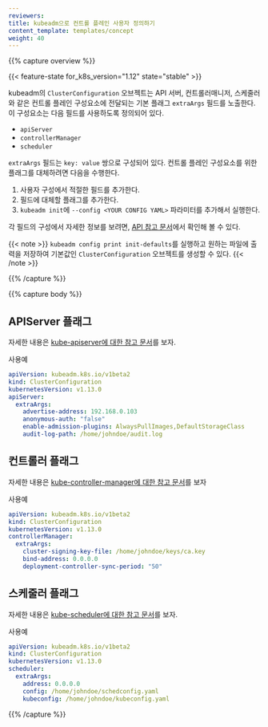 ```yaml
---
reviewers:
title: kubeadm으로 컨트롤 플레인 사용자 정의하기
content_template: templates/concept
weight: 40
---
```


{{% capture overview %}}

{{< feature-state for_k8s_version="1.12" state="stable" >}}

kubeadm의 `ClusterConfiguration` 오브젝트는 API 서버, 컨트롤러매니저, 스케줄러와 같은 컨트롤 플레인 구성요소에 전달되는 기본 플래그 `extraArgs` 필드를 노출한다. 이 구성요소는 다음 필드를 사용하도록 정의되어 있다.

- `apiServer`
- `controllerManager`
- `scheduler`

`extraArgs` 필드는 `key: value` 쌍으로 구성되어 있다. 컨트롤 플레인 구성요소를 위한 플래그를 대체하려면 다음을 수행한다.

1.  사용자 구성에서 적절한 필드를 추가한다.
2.  필드에 대체할 플래그를 추가한다.
3.  `kubeadm init`에 `--config <YOUR CONFIG YAML>` 파라미터를 추가해서 실행한다.

각 필드의 구성에서 자세한 정보를 보려면,
[API 참고 문서](https://godoc.org/k8s.io/kubernetes/cmd/kubeadm/app/apis/kubeadm/v1beta2#ClusterConfiguration)에서 확인해 볼 수 있다.

{{< note >}}
`kubeadm config print init-defaults`를 실행하고 원하는 파일에 출력을 저장하여 기본값인 `ClusterConfiguration` 오브젝트를 생성할 수 있다.
{{< /note >}}

{{% /capture %}}

{{% capture body %}}

## APIServer 플래그

자세한 내용은 [kube-apiserver에 대한 참고 문서](/docs/reference/command-line-tools-reference/kube-apiserver/)를 보자.

사용예
```yaml
apiVersion: kubeadm.k8s.io/v1beta2
kind: ClusterConfiguration
kubernetesVersion: v1.13.0
apiServer:
  extraArgs:
    advertise-address: 192.168.0.103
    anonymous-auth: "false"
    enable-admission-plugins: AlwaysPullImages,DefaultStorageClass
    audit-log-path: /home/johndoe/audit.log
```

## 컨트롤러 플래그

자세한 내용은 [kube-controller-manager에 대한 참고 문서](/docs/reference/command-line-tools-reference/kube-controller-manager/)를 보자

사용예
```yaml
apiVersion: kubeadm.k8s.io/v1beta2
kind: ClusterConfiguration
kubernetesVersion: v1.13.0
controllerManager:
  extraArgs:
    cluster-signing-key-file: /home/johndoe/keys/ca.key
    bind-address: 0.0.0.0
    deployment-controller-sync-period: "50"
```

## 스케줄러 플래그

자세한 내용은 [kube-scheduler에 대한 참고 문서](/docs/reference/command-line-tools-reference/kube-scheduler/)를 보자.

사용예
```yaml
apiVersion: kubeadm.k8s.io/v1beta2
kind: ClusterConfiguration
kubernetesVersion: v1.13.0
scheduler:
  extraArgs:
    address: 0.0.0.0
    config: /home/johndoe/schedconfig.yaml
    kubeconfig: /home/johndoe/kubeconfig.yaml
```

{{% /capture %}}
